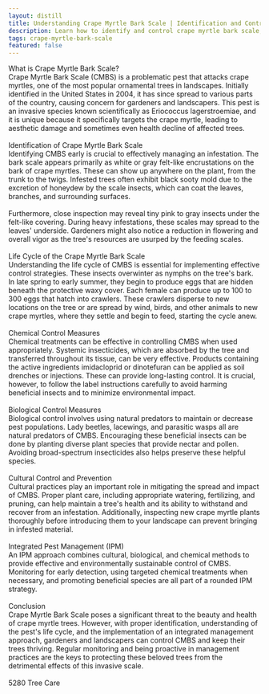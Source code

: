 ```yaml
---
layout: distill
title: Understanding Crape Myrtle Bark Scale | Identification and Control
description: Learn how to identify and control crape myrtle bark scale, a common pest, with effective strategies.
tags: crape-myrtle-bark-scale
featured: false
---
```


What is Crape Myrtle Bark Scale?<br />Crape Myrtle Bark Scale (CMBS) is a problematic pest that attacks crape myrtles, one of the most popular ornamental trees in landscapes. Initially identified in the United States in 2004, it has since spread to various parts of the country, causing concern for gardeners and landscapers. This pest is an invasive species known scientifically as Eriococcus lagerstroemiae, and it is unique because it specifically targets the crape myrtle, leading to aesthetic damage and sometimes even health decline of affected trees.<br /><br />Identification of Crape Myrtle Bark Scale<br />Identifying CMBS early is crucial to effectively managing an infestation. The bark scale appears primarily as white or gray felt-like encrustations on the bark of crape myrtles. These can show up anywhere on the plant, from the trunk to the twigs. Infested trees often exhibit black sooty mold due to the excretion of honeydew by the scale insects, which can coat the leaves, branches, and surrounding surfaces.<br /><br />Furthermore, close inspection may reveal tiny pink to gray insects under the felt-like covering. During heavy infestations, these scales may spread to the leaves' underside. Gardeners might also notice a reduction in flowering and overall vigor as the tree's resources are usurped by the feeding scales.<br /><br />Life Cycle of the Crape Myrtle Bark Scale<br />Understanding the life cycle of CMBS is essential for implementing effective control strategies. These insects overwinter as nymphs on the tree's bark. In late spring to early summer, they begin to produce eggs that are hidden beneath the protective waxy cover. Each female can produce up to 100 to 300 eggs that hatch into crawlers. These crawlers disperse to new locations on the tree or are spread by wind, birds, and other animals to new crape myrtles, where they settle and begin to feed, starting the cycle anew.<br /><br />Chemical Control Measures<br />Chemical treatments can be effective in controlling CMBS when used appropriately. Systemic insecticides, which are absorbed by the tree and transferred throughout its tissue, can be very effective. Products containing the active ingredients imidacloprid or dinotefuran can be applied as soil drenches or injections. These can provide long-lasting control. It is crucial, however, to follow the label instructions carefully to avoid harming beneficial insects and to minimize environmental impact.<br /><br />Biological Control Measures<br />Biological control involves using natural predators to maintain or decrease pest populations. Lady beetles, lacewings, and parasitic wasps all are natural predators of CMBS. Encouraging these beneficial insects can be done by planting diverse plant species that provide nectar and pollen. Avoiding broad-spectrum insecticides also helps preserve these helpful species.<br /><br />Cultural Control and Prevention<br />Cultural practices play an important role in mitigating the spread and impact of CMBS. Proper plant care, including appropriate watering, fertilizing, and pruning, can help maintain a tree's health and its ability to withstand and recover from an infestation. Additionally, inspecting new crape myrtle plants thoroughly before introducing them to your landscape can prevent bringing in infested material.<br /><br />Integrated Pest Management (IPM)<br />An IPM approach combines cultural, biological, and chemical methods to provide effective and environmentally sustainable control of CMBS. Monitoring for early detection, using targeted chemical treatments when necessary, and promoting beneficial species are all part of a rounded IPM strategy.<br /><br />Conclusion<br />Crape Myrtle Bark Scale poses a significant threat to the beauty and health of crape myrtle trees. However, with proper identification, understanding of the pest's life cycle, and the implementation of an integrated management approach, gardeners and landscapers can control CMBS and keep their trees thriving. Regular monitoring and being proactive in management practices are the keys to protecting these beloved trees from the detrimental effects of this invasive scale.<br /><br />5280 Tree Care
